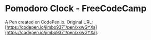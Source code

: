 # Pomodoro Clock - FreeCodeCamp

A Pen created on CodePen.io. Original URL: [https://codepen.io/jimbo9371/pen/xxwGYXa](https://codepen.io/jimbo9371/pen/xxwGYXa).


